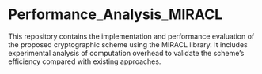 # Performance_Analysis_MIRACL
This repository contains the implementation and performance evaluation of the proposed cryptographic scheme using the MIRACL library. It includes experimental analysis of computation overhead to validate the scheme’s efficiency compared with existing approaches.
